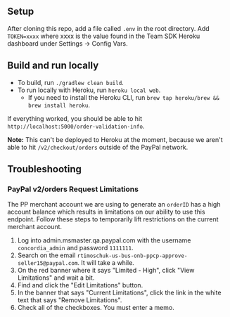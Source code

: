 ## Setup
After cloning this repo, add a file called `.env` in the root directory. Add `TOKEN=xxxx` where xxxx is the value found in the Team SDK Heroku dashboard under Settings -> Config Vars.

## Build and run locally
- To build, run `./gradlew clean build`.
- To run locally with Heroku, run `heroku local web`.
    - If you need to install the Heroku CLI, run `brew tap heroku/brew && brew install heroku`.

If everything worked, you should be able to hit `http://localhost:5000/order-validation-info`.

**Note:** This can't be deployed to Heroku at the moment, because we aren't able to hit `/v2/checkout/orders` outside of the PayPal network.

## Troubleshooting

### PayPal v2/orders Request Limitations
The PP merchant account we are using to generate an `orderID` has a high account balance which results in limitations on our ability to use this endpoint. Follow these steps to temporarily lift restrictions on the current merchant account.

1. Log into admin.msmaster.qa.paypal.com with the username `concordia_admin` and password `1111111`.
2. Search on the email `rtimoschuk-us-bus-onb-ppcp-approve-seller15@paypal.com`. It will take a while.
3. On the red banner where it says "Limited - High", click "View Limitations" and wait a bit.
4. Find and click the "Edit Limitations" button.
5. In the banner that says "Current Limitations", click the link in the white text that says "Remove Limitations".
6. Check all of the checkboxes. You must enter a memo.
